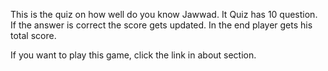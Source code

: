 This is the quiz on how well do you know Jawwad.
It Quiz has 10 question.
If the answer is correct the score gets updated.
In the end player gets his total score.

If you want to play this game, click the link in about section.